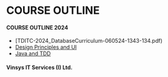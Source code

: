 # COURSE  OUTLINE
#### COURSE OUTLINE 2024
* [TDITC-2024_DatabaseCurriculum-060524-1343-134.pdf)
* [Design Principles and UI ](TDITC-2024-UICurriculum-070524-1006-310.pdf)
* [Java and TDD](TDITC-2024-JavaCurriculum080524.pdf)
#### Vinsys IT Services (I) Ltd.